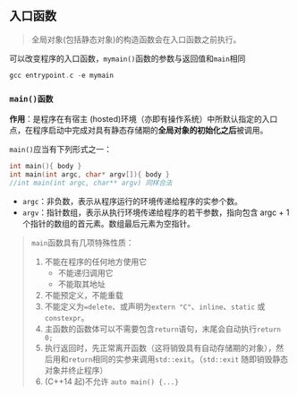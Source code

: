 
## 入口函数
> 全局对象(包括静态对象)的构造函数会在入口函数之前执行。

可以改变程序的入口函数，`mymain()`函数的参数与返回值和`main`相同
>
```cpp
gcc entrypoint.c -e mymain
```

### `main()函数`

**作用**：是程序在有宿主 (hosted)环境（亦即有操作系统）中所默认指定的入口点，在程序启动中完成对具有静态存储期的**全局对象的初始化之后**被调用。


`main()`应当有下列形式之一：

```cpp
int main(){ body }
int main(int argc, char* argv[]){ body } 
//int main(int argc, char** argv) 同样合法
```

- `argc`：非负数，表示从程序运行的环境传递给程序的实参个数。
- `argv`：指针数组，表示从执行环境传递给程序的若干参数，指向包含 argc + 1 个指针的数组的首元素。数组最后元素为空指针。

> `main`函数具有几项特殊性质：
>
> 1. 不能在程序的任何地方使用它
>    - 不能递归调用它
>    - 不能取其地址
> 2. 不能预定义，不能重载
> 3. 不能定义为`=delete`、或声明为`extern "C"`、`inline`、`static` 或 `constexpr`。
> 4. 主函数的函数体可以不需要包含`return`语句，末尾会自动执行`return 0;`
> 5. 执行返回时，先正常离开函数（这将销毁具有自动存储期的对象），然后用和`return`相同的实参来调用`std::exit`。（`std::exit` 随即销毁静态对象并终止程序）
> 6. (C++14 起)不允许 `auto main() {...}`
